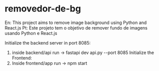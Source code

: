 # removedor-de-bg
En: This project aims to remove image background using Python and React.js 
Pt: Este projeto tem o objetivo de remover fundo de imagens usando Python e React.js

Initialize the backend server in port 8085:
1. inside backend/api run -> fastapi dev api.py --port 8085
Initialize the Frontend:
1. Inside frontend/app run -> npm start
